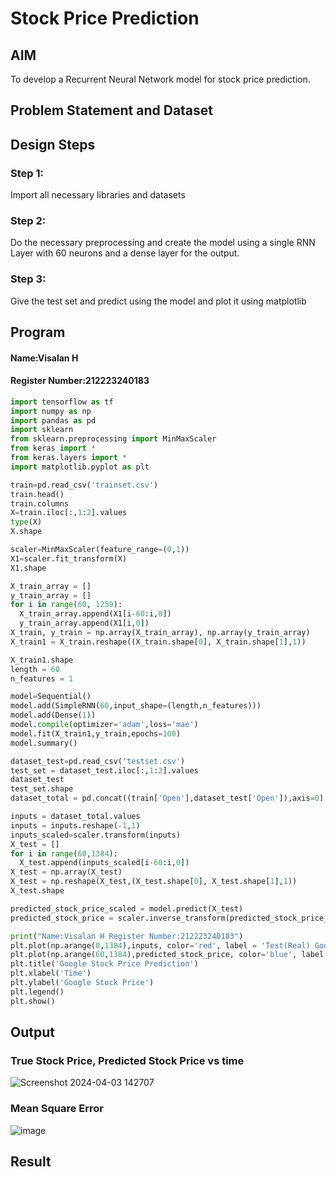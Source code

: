 # Stock Price Prediction

## AIM

To develop a Recurrent Neural Network model for stock price prediction.

## Problem Statement and Dataset


## Design Steps

### Step 1:
Import all necessary libraries and datasets 

### Step 2:
Do the necessary preprocessing and create the model using a single RNN Layer with 60 neurons and a dense layer for the output.
### Step 3:
Give the test set and predict using the model and plot it using matplotlib

## Program
#### Name:Visalan H
#### Register Number:212223240183

```python
import tensorflow as tf
import numpy as np
import pandas as pd
import sklearn
from sklearn.preprocessing import MinMaxScaler
from keras import *
from keras.layers import *
import matplotlib.pyplot as plt

train=pd.read_csv('trainset.csv')
train.head()
train.columns
X=train.iloc[:,1:2].values
type(X)
X.shape

scaler=MinMaxScaler(feature_range=(0,1))
X1=scaler.fit_transform(X)
X1.shape

X_train_array = []
y_train_array = []
for i in range(60, 1259):
  X_train_array.append(X1[i-60:i,0])
  y_train_array.append(X1[i,0])
X_train, y_train = np.array(X_train_array), np.array(y_train_array)
X_train1 = X_train.reshape((X_train.shape[0], X_train.shape[1],1))

X_train1.shape
length = 60
n_features = 1

model=Sequential()
model.add(SimpleRNN(60,input_shape=(length,n_features)))
model.add(Dense(1))
model.compile(optimizer='adam',loss='mae')
model.fit(X_train1,y_train,epochs=100)
model.summary()

dataset_test=pd.read_csv('testset.csv')
test_set = dataset_test.iloc[:,1:2].values
dataset_test
test_set.shape
dataset_total = pd.concat((train['Open'],dataset_test['Open']),axis=0)

inputs = dataset_total.values
inputs = inputs.reshape(-1,1)
inputs_scaled=scaler.transform(inputs)
X_test = []
for i in range(60,1384):
  X_test.append(inputs_scaled[i-60:i,0])
X_test = np.array(X_test)
X_test = np.reshape(X_test,(X_test.shape[0], X_test.shape[1],1))
X_test.shape

predicted_stock_price_scaled = model.predict(X_test)
predicted_stock_price = scaler.inverse_transform(predicted_stock_price_scaled)

print("Name:Visalan H Register Number:212223240183")
plt.plot(np.arange(0,1384),inputs, color='red', label = 'Test(Real) Google stock price')
plt.plot(np.arange(60,1384),predicted_stock_price, color='blue', label = 'Predicted Google stock price')
plt.title('Google Stock Price Prediction')
plt.xlabel('Time')
plt.ylabel('Google Stock Price')
plt.legend()
plt.show()
```

## Output

### True Stock Price, Predicted Stock Price vs time
![Screenshot 2024-04-03 142707](https://github.com/Visalan-H/rnn-stock-price-prediction/assets/152077751/c5441244-878a-47ad-8349-4fda33baaf82)

### Mean Square Error

![image](https://github.com/Visalan-H/rnn-stock-price-prediction/assets/152077751/790ebb5b-55ee-4fb7-a027-418fce49129b)

## Result
